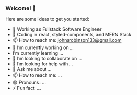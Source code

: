 ### Welcome! 👋



Here are some ideas to get you started:
- 💫 Working as Fullstack Software Engineer
- 🌱 Coding in react, styled-components, and MERN Stack
- 📫 How to reach me: johnarobinson133@gmail.com
- 🔭 I’m currently working on ...
-  I’m currently learning ...
- 👯 I’m looking to collaborate on ...
- 🤔 I’m looking for help with ...
- 💬 Ask me about ...
- 📫 How to reach me: ...
- 😄 Pronouns: ...
- ⚡ Fun fact: ...

